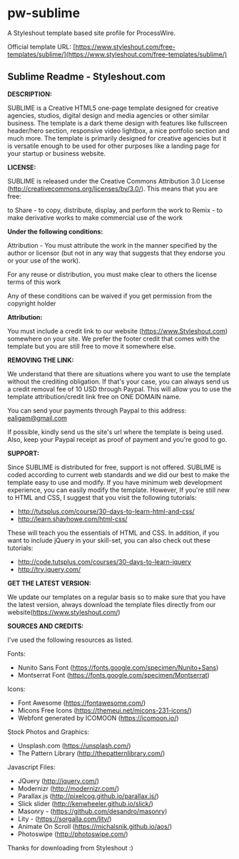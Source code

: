 # pw-sublime
A Styleshout template based site profile for ProcessWire.

Official template URL:
[https://www.styleshout.com/free-templates/sublime/](https://www.styleshout.com/free-templates/sublime/)

## Sublime Readme - Styleshout.com

**DESCRIPTION:**

SUBLIME is a Creative HTML5 one-page template designed for creative agencies, studios, digital 
design and media agencies or other similar business. The template is a dark theme design with 
features like fullscreen header/hero section, responsive video lightbox, a nice portfolio section 
and much more. The template is primarily designed for creative agencies but it is versatile enough 
to be used for other purposes like a landing page for your startup or business website.

**LICENSE:**

SUBLIME is released under the Creative Commons Attribution 3.0 License
(http://creativecommons.org/licenses/by/3.0/). This means that you are free:

   to Share - to copy, distribute, display, and perform the work
   to Remix - to make derivative works
   to make commercial use of the work 

**Under the following conditions:**

   Attribution - You must attribute the work in the manner specified by the 
   author or licensor (but not in any way that suggests that they endorse you 
   or your use of the work). 

   For any reuse or distribution, you must make clear to others the license 
   terms of this work

   Any of these conditions can be waived if you get permission from the 
   copyright holder

**Attribution:**
	
   You must include a credit link to our website (https://www.Styleshout.com) somewhere on
   your site. We prefer the footer credit that comes with the template but you are still 
   free to move it somewhere else.

**REMOVING THE LINK:**

We understand that there are situations where you want to use the template without the 
crediting obligation. If that's your case, you can always send us a 
credit removal fee of 10 USD through Paypal. This will allow you to use the 
template attribution/credit link free on ONE DOMAIN name. 

You can send your payments through Paypal to this address: ealigam@gmail.com

If possible, kindly send us the site's url where the template is being used. 
Also, keep your Paypal receipt as proof of payment and you're good to go.

**SUPPORT:**
    
Since SUBLIME is distributed for free, support is not offered. SUBLIME is coded according 
to current web standards and we did our best to make the template easy to use and modify.
If you have minimum web development experience, you can easily modify the template. 
However, If you're still new to HTML and CSS, I suggest that you visit the 
following tutorials:

 - http://tutsplus.com/course/30-days-to-learn-html-and-css/
 - http://learn.shayhowe.com/html-css/

These will teach you the essentials of HTML and CSS. In addition, if you want to include
jQuery in your skill-set, you can also check out these tutorials: 

 - http://code.tutsplus.com/courses/30-days-to-learn-jquery
 - http://try.jquery.com/

**GET THE LATEST VERSION:**

We update our templates on a regular basis so to make sure that you have the latest version, 
always download the template files directly from our website(https://www.styleshout.com/)

**SOURCES AND CREDITS:**

I've used the following resources as listed.

Fonts:
 - Nunito Sans Font (https://fonts.google.com/specimen/Nunito+Sans)
 - Montserrat Font (https://fonts.google.com/specimen/Montserrat) 

Icons:
 - Font Awesome (https://fontawesome.com/)
 - Micons Free Icons (https://themeui.net/micons-231-icons/)
 - Webfont generated by ICOMOON (https://icomoon.io/) 

Stock Photos and Graphics:
 - Unsplash.com (https://unsplash.com/)
 - The Pattern Library (http://thepatternlibrary.com/)
 
Javascript Files:
 - JQuery (http://jquery.com/)
 - Modernizr (http://modernizr.com/)
 - Parallax.js (http://pixelcog.github.io/parallax.js/)
 - Slick slider (http://kenwheeler.github.io/slick/)
 - Masonry - (https://github.com/desandro/masonry)
 - Lity - (https://sorgalla.com/lity/)
 - Animate On Scroll (https://michalsnik.github.io/aos/)
 - Photoswipe (http://photoswipe.com/)


Thanks for downloading from Styleshout :)


